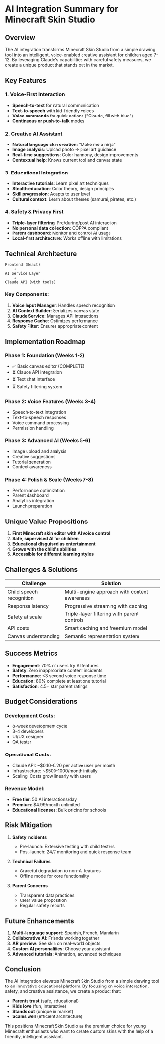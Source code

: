 # AI Integration Summary for Minecraft Skin Studio

## Overview
The AI integration transforms Minecraft Skin Studio from a simple drawing tool into an intelligent, voice-enabled creative assistant for children aged 7-12. By leveraging Claude's capabilities with careful safety measures, we create a unique product that stands out in the market.

## Key Features

### 1. Voice-First Interaction
- **Speech-to-text** for natural communication
- **Text-to-speech** with kid-friendly voices  
- **Voice commands** for quick actions ("Claude, fill with blue")
- **Continuous or push-to-talk** modes

### 2. Creative AI Assistant
- **Natural language skin creation**: "Make me a ninja"
- **Image analysis**: Upload photo → pixel art guidance
- **Real-time suggestions**: Color harmony, design improvements
- **Contextual help**: Knows current tool and canvas state

### 3. Educational Integration
- **Interactive tutorials**: Learn pixel art techniques
- **Stealth education**: Color theory, design principles
- **Skill progression**: Adapts to user level
- **Cultural context**: Learn about themes (samurai, pirates, etc.)

### 4. Safety & Privacy First
- **Triple-layer filtering**: Pre/during/post AI interaction
- **No personal data collection**: COPPA compliant
- **Parent dashboard**: Monitor and control AI usage
- **Local-first architecture**: Works offline with limitations

## Technical Architecture

```
Frontend (React)
    ↓
AI Service Layer
    ↓
Claude API (with tools)
```

### Key Components:
1. **Voice Input Manager**: Handles speech recognition
2. **AI Context Builder**: Serializes canvas state
3. **Claude Service**: Manages API interactions
4. **Response Cache**: Optimizes performance
5. **Safety Filter**: Ensures appropriate content

## Implementation Roadmap

### Phase 1: Foundation (Weeks 1-2)
- ✅ Basic canvas editor (COMPLETE)
- ⏳ Claude API integration
- ⏳ Text chat interface
- ⏳ Safety filtering system

### Phase 2: Voice Features (Weeks 3-4)
- Speech-to-text integration
- Text-to-speech responses
- Voice command processing
- Permission handling

### Phase 3: Advanced AI (Weeks 5-6)
- Image upload and analysis
- Creative suggestions
- Tutorial generation
- Context awareness

### Phase 4: Polish & Scale (Weeks 7-8)
- Performance optimization
- Parent dashboard
- Analytics integration
- Launch preparation

## Unique Value Propositions

1. **First Minecraft skin editor with AI voice control**
2. **Safe, supervised AI for children**
3. **Educational disguised as entertainment**
4. **Grows with the child's abilities**
5. **Accessible for different learning styles**

## Challenges & Solutions

| Challenge | Solution |
|-----------|----------|
| Child speech recognition | Multi-engine approach with context awareness |
| Response latency | Progressive streaming with caching |
| Safety at scale | Triple-layer filtering with parent controls |
| API costs | Smart caching and freemium model |
| Canvas understanding | Semantic representation system |

## Success Metrics

- **Engagement**: 70% of users try AI features
- **Safety**: Zero inappropriate content incidents
- **Performance**: <3 second voice response time
- **Education**: 80% complete at least one tutorial
- **Satisfaction**: 4.5+ star parent ratings

## Budget Considerations

### Development Costs:
- 8-week development cycle
- 3-4 developers
- UI/UX designer
- QA tester

### Operational Costs:
- Claude API: ~$0.10-0.20 per active user per month
- Infrastructure: ~$500-1000/month initially
- Scaling: Costs grow linearly with users

### Revenue Model:
- **Free tier**: 50 AI interactions/day
- **Premium**: $4.99/month unlimited
- **Educational licenses**: Bulk pricing for schools

## Risk Mitigation

1. **Safety Incidents**
   - Pre-launch: Extensive testing with child testers
   - Post-launch: 24/7 monitoring and quick response team

2. **Technical Failures**
   - Graceful degradation to non-AI features
   - Offline mode for core functionality

3. **Parent Concerns**
   - Transparent data practices
   - Clear value proposition
   - Regular safety reports

## Future Enhancements

1. **Multi-language support**: Spanish, French, Mandarin
2. **Collaborative AI**: Friends working together
3. **AR preview**: See skin on real-world objects
4. **Custom AI personalities**: Choose your assistant
5. **Advanced tutorials**: Animation, advanced techniques

## Conclusion

The AI integration elevates Minecraft Skin Studio from a simple drawing tool to an innovative educational platform. By focusing on voice interaction, safety, and creative assistance, we create a product that:

- **Parents trust** (safe, educational)
- **Kids love** (fun, interactive)
- **Stands out** (unique in market)
- **Scales well** (efficient architecture)

This positions Minecraft Skin Studio as the premium choice for young Minecraft enthusiasts who want to create custom skins with the help of a friendly, intelligent assistant.